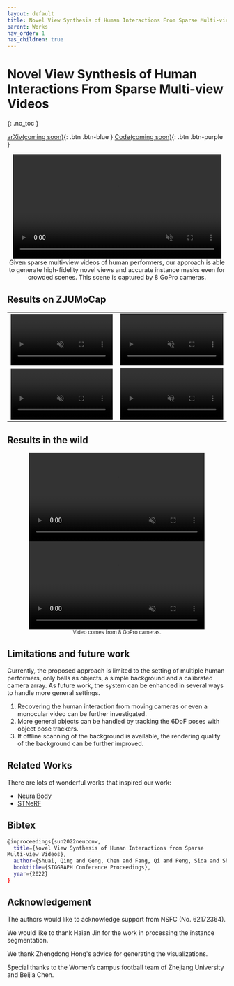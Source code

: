 ```yaml
---
layout: default
title: Novel View Synthesis of Human Interactions From Sparse Multi-view Videos
parent: Works
nav_order: 1
has_children: true
---
```


# Novel View Synthesis of Human Interactions From Sparse Multi-view Videos

{: .no_toc }

[arXiv(coming soon)](http://example.com/){: .btn .btn-blue }
[Code(coming soon)](http://example.com/){: .btn .btn-purple }

<div align="center">
    <video width="95%" playsinline="" autoplay="autoplay" loop="loop" preload="" muted=""><source src="multinb/demo_soccer1-6.mp4" type="video/mp4">
    </video>
    <br>
    <div> Given sparse multi-view videos of human performers, our approach is able to generate high-fidelity novel views and accurate instance masks even for crowded scenes. This scene is captured by 8 GoPro cameras.</div>
</div>

## Results on ZJUMoCap

<table cellspacing="0">
    <thead>
    </thead>
    <tbody id="demo">
      <tr>
        <td>
          <video width="99%" playsinline="" autoplay="autoplay" loop="loop" preload="" muted=""><source src="multinb/demo_boxing2.mp4" type="video/mp4">
          </video>
        </td>
        <td>
          <video width="100%" playsinline="" autoplay="autoplay" loop="loop" preload="" muted=""><source src="multinb/demo_basketball_disappear.mp4" type="video/mp4">
          </video>
        </td>
      </tr>
      <tr>
        <td>
          <video width="99%" playsinline="" autoplay="autoplay" loop="loop" preload="" muted=""><source src="multinb/demo_handstand.mp4" type="video/mp4">
          </video>
        </td>
        <td>
          <video width="100%" playsinline="" autoplay="autoplay" loop="loop" preload="" muted=""><source src="multinb/demo_juggle.mp4" type="video/mp4">
          </video>
        </td>
      </tr>
    </tbody>
</table>


## Results in the wild

<div align="center">
    <video width="80%" playsinline="" autoplay="autoplay" loop="loop" preload="" muted=""><source src="multinb/demo_soccer1-yuang.mp4" type="video/mp4">
    </video>
    <br>
    <video width="80%" playsinline="" autoplay="autoplay" loop="loop" preload="" muted=""><source src="multinb/demo_soccer1-beijia.mp4" type="video/mp4">
    </video>
    <br>
    <sup>Video comes from 8 GoPro cameras.</sup>
</div>

<!-- 
```bash
# training
python3 apps/neuralbody/demo.py ${data} --mode soccer1_yuang --gpus 0,1,2,3
# render the demo
python3 apps/neuralbody/demo.py ${data} --mode soccer1_yuang --gpus 0,1,2,3 --demo
# training
python3 apps/neuralbody/demo.py ${data} --mode soccer1_beijia --gpus 0,1,2,3
# render the demo
python3 apps/neuralbody/demo.py ${data} --mode soccer1_beijia --gpus 0,1,2,3 --demo
``` -->

<!-- ## Failure Cases

Consider the technical components of our work, we may fail in such cases: -->

## Limitations and future work

Currently, the proposed approach is limited to the setting of multiple human performers, only balls as objects, a simple background and a calibrated camera array. As future work, the system can be enhanced in several ways to handle more general settings. 

1. Recovering the human interaction from moving cameras or even a monocular video can be further investigated. 
2. More general objects can be handled by tracking the 6DoF
poses with object pose trackers. 
3. If offline scanning of the background is available, the rendering quality of the background can be further improved.

## Related Works
There are lots of wonderful works that inspired our work:

- [NeuralBody](https://github.com/zju3dv/neuralbody)
- [STNeRF](https://github.com/DarlingHang/st-nerf)

## Bibtex

```bash
@inproceedings{sun2022neuconw,
  title={Novel View Synthesis of Human Interactions from Sparse
Multi-view Videos},
  author={Shuai, Qing and Geng, Chen and Fang, Qi and Peng, Sida and Shen, Wenhao and Zhou, Xiaowei and Bao, Hujun},
  booktitle={SIGGRAPH Conference Proceedings},
  year={2022}
}
```

## Acknowledgement

The authors would like to acknowledge support from NSFC (No.
62172364).

We would like to thank Haian Jin for the work in processing the instance segmentation.

We thank Zhengdong Hong's advice for generating the visualizations.

Special thanks to the Women’s campus football team of Zhejiang University and Beijia Chen.

